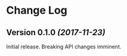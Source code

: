 Change Log
==========

Version 0.1.0 *(2017-11-23)*
----------------------------

Initial release. Breaking API changes imminent.
